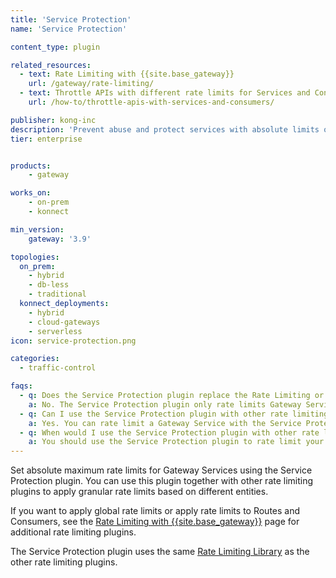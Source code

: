 ```yaml
---
title: 'Service Protection'
name: 'Service Protection'

content_type: plugin

related_resources:
  - text: Rate Limiting with {{site.base_gateway}}
    url: /gateway/rate-limiting/
  - text: Throttle APIs with different rate limits for Services and Consumers
    url: /how-to/throttle-apis-with-services-and-consumers/

publisher: kong-inc
description: 'Prevent abuse and protect services with absolute limits on the number of requests reaching the service'
tier: enterprise


products:
    - gateway

works_on:
    - on-prem
    - konnect

min_version:
    gateway: '3.9'

topologies:
  on_prem:
    - hybrid
    - db-less
    - traditional
  konnect_deployments:
    - hybrid
    - cloud-gateways
    - serverless
icon: service-protection.png

categories:
  - traffic-control

faqs:
  - q: Does the Service Protection plugin replace the Rate Limiting or Rate Limiting Advanced plugins?
    a: No. The Service Protection plugin only rate limits Gateway Services. You can still use the Rate Limiting and Rate Limiting Advanced plugins to rate limit other entities, like Consumers and Routes.
  - q: Can I use the Service Protection plugin with other rate limiting plugins?
    a: Yes. You can rate limit a Gateway Service with the Service Protection plugin, then rate limit Routes, Consumers, or Consumer Groups with the other rate limiting plugins. We don’t recommend using multiple rate limiting plugins on the same **Service only**. We recommend applying Service Protection on the Service, and Rate Limiting (or Rate Limiting Advanced) on the Service/Consumer pair, for more granular rate limits.
  - q: When would I use the Service Protection plugin with other rate limiting plugins?
    a: You should use the Service Protection plugin to rate limit your Services and use the other rate limiting plugins to limit other entities, like Consumers or Routes, or to apply global rate limits. 
---
```


Set absolute maximum rate limits for Gateway Services using the Service Protection plugin. 
You can use this plugin together with other rate limiting plugins to apply granular rate limits based on different entities.

If you want to apply global rate limits or apply rate limits to Routes and Consumers, see the [Rate Limiting with {{site.base_gateway}}](/gateway/rate-limiting/) page for additional rate limiting plugins.

The Service Protection plugin uses the same [Rate Limiting Library](/gateway/rate-limiting-library/) as the other rate limiting plugins.
